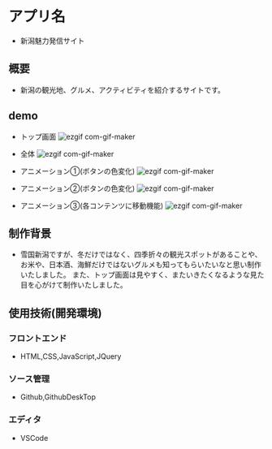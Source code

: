 # アプリ名
- 新潟魅力発信サイト

## 概要

- 新潟の観光地、グルメ、アクティビティを紹介するサイトです。


## demo
- トップ画面
![ezgif com-gif-maker](https://user-images.githubusercontent.com/69668280/101127560-2c5d0580-3641-11eb-9018-77d6bfbeebdf.gif)

- 全体
![ezgif com-gif-maker](https://user-images.githubusercontent.com/69668280/101128504-2bc56e80-3643-11eb-8fe7-122a3b7e64b8.gif)

- アニメーション①(ボタンの色変化)
![ezgif com-gif-maker](https://user-images.githubusercontent.com/69668280/101128636-6fb87380-3643-11eb-9101-97f5555441ad.gif)

- アニメーション②(ボタンの色変化)
![ezgif com-gif-maker](https://user-images.githubusercontent.com/69668280/101128596-5ca5a380-3643-11eb-8bd8-6d64a6895c6b.gif)

- アニメーション③(各コンテンツに移動機能)
![ezgif com-gif-maker](https://user-images.githubusercontent.com/69668280/101128690-878ff780-3643-11eb-9a20-c4946a1083da.gif)

## 制作背景

- 雪国新潟ですが、冬だけではなく、四季折々の観光スポットがあることや、お米や、日本酒、海鮮だけではないグルメも知ってもらいたいなと思い制作いたしました。
また、トップ画面は見やすく、またいきたくなるような見た目を心がけて制作いたしました。



## 使用技術(開発環境)

### フロントエンド
- HTML,CSS,JavaScript,JQuery

### ソース管理
- Github,GithubDeskTop

### エディタ
- VSCode